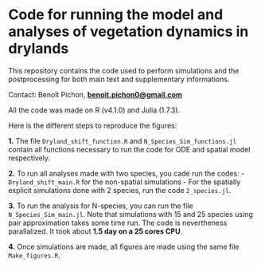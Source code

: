 # Code for running the model and analyses of vegetation dynamics in drylands

This repository contains the code used to perform simulations and the postprocessing for both main text and supplementary informations.

Contact: Benoît Pichon, **benoit.pichon0@gmail.com**

All the code was made on R (v4.1.0) and Julia (1.7.3).

Here is the different steps to reproduce the figures:

**1.** The file `Dryland_shift_function.R` and `N_Species_Sim_functions.jl` contain all functions necessary to run the code for ODE and spatial model respectively. 

**2.** To run all analyses made with two species, you cade run the codes:
    - `Dryland_shift_main.R` for the non-spatial simulations
    - For the spatially explicit simulations done with 2 species, run the code `2_species.jl`. 

**3.** To run the analysis for N-species, you can run the file `N_Species_Sim_main.jl`. Note that simulations with 15 and 25 species using pair approximation takes some time run. The code is nevertheness parallalized. It took about **1.5 day on a 25 cores CPU**. 

**4.** Once simulations are made, all figures are made using the same file `Make_figures.R`.

